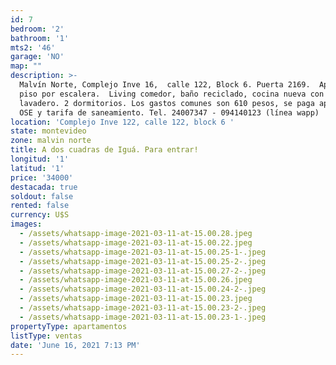 ```yaml
---
id: 7
bedroom: '2'
bathroom: '1'
mts2: '46'
garage: 'NO'
map: ""
description: >-
  Malvín Norte, Complejo Inve 16,  calle 122, Block 6. Puerta 2169.  Apto en 3er
  piso por escalera.  Living comedor, baño reciclado, cocina nueva con terraza
  lavadero. 2 dormitorios. Los gastos comunes son 610 pesos, se paga aparte la
  OSE y tarifa de saneamiento. Tel. 24007347 - 094140123 (línea wapp)
location: 'Complejo Inve 122, calle 122, block 6 '
state: montevideo
zone: malvin norte
title: A dos cuadras de Iguá. Para entrar!
longitud: '1'
latitud: '1'
price: '34000'
destacada: true
soldout: false
rented: false
currency: U$S
images:
  - /assets/whatsapp-image-2021-03-11-at-15.00.28.jpeg
  - /assets/whatsapp-image-2021-03-11-at-15.00.22.jpeg
  - /assets/whatsapp-image-2021-03-11-at-15.00.25-1-.jpeg
  - /assets/whatsapp-image-2021-03-11-at-15.00.25-2-.jpeg
  - /assets/whatsapp-image-2021-03-11-at-15.00.27-2-.jpeg
  - /assets/whatsapp-image-2021-03-11-at-15.00.26.jpeg
  - /assets/whatsapp-image-2021-03-11-at-15.00.24-2-.jpeg
  - /assets/whatsapp-image-2021-03-11-at-15.00.23.jpeg
  - /assets/whatsapp-image-2021-03-11-at-15.00.23-2-.jpeg
  - /assets/whatsapp-image-2021-03-11-at-15.00.23-1-.jpeg
propertyType: apartamentos
listType: ventas
date: 'June 16, 2021 7:13 PM'
---
```


